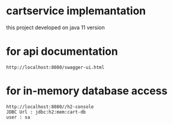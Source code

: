 # cartservice implemantation

this project developed on java 11 version

# for api documentation
    http://localhost:8080/swagger-ui.html

# for in-memory database access
    http://localhost:8080//h2-console
    JDBC Url : jdbc:h2:mem:cart-db
    user : sa
